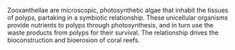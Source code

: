 
Zooxanthellae are microscopic, photosynthetic algae that inhabit the tissues of polyps, partaking in a symbiotic relationship. These unicellular organisms provide nutrients to polyps through photosynthesis, and in turn use the waste products from polyps for their survival. The relationship drives the bioconstruction and bioerosion of coral reefs.

